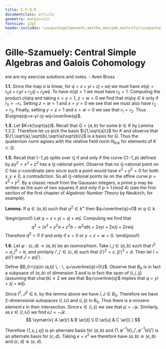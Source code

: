 ```yaml
---
title: S.P.Q.R
documentclass: article
geometry: margin=1in
fontsize: 12pt
header-includes: \usepackage{amsmath,amsthm,amssymb,mathrsfs}\usepackage[all]{xy}
...
```


Gille-Szamuely: Central Simple Algebras and Galois Cohomology
=============================================================

ere are my exercise solutions and notes. - Aven Bross

**1.1.** Since the map $\sigma$ is linear, for $q=x+yi+zj+wij$ we must have
$\sigma(q)=r_0x+r_1yi+r_2zj+r_3wij$. To have $\sigma(q)=1$ we must have
$r_0=1$. Computing the product $\sigma(q)q$ and
taking $x=y=1$, $z=w=0$ we find that $\sigma(q)q\in k$ only if $r_0=-r_1$.
Setting $z=w=1$ and $x=y=0$ we see that we must also have $r_2=r_3$. Finally,
setting $y=z=1$ and $x=w=0$ we see that $r_1=r_2$. Thus $\sigma(q)=x-yi-zj-wij=\overline{q}$.

**1.3.** Let $K=k(\sqrt{a})$. Recall that $Q=(a,b)$ for some $b\in K$ by
Lemma $1.2.2$. Therefore let us pick the basis $\{1,\sqrt{a}\}$ for $K$ and
observe that $\{1,\sqrt{a},\sqrt{b},\sqrt{a}\sqrt{b}\}$ is a basis for $Q$.
Thus the quaternion norm agrees with the relative field norm $N_{K/k}$ for
elements of $K\subset Q$.

**1.5.** Recall that $(-1,p)$ splits over $\mathbb{Q}$ if and only if the curve
$C(-1,p)$ defined by $py^2=x^2+z^2$ has a $\mathbb{Q}$-rational point. Observe
that no $\mathbb{Q}$-rational point on $C$ has $y$-coordinate zero since such a
point would have $x^2+y^2=0$ for both $x,y\ne 0$, a contradiction. So all
$\mathbb{Q}$-rational points lie on the affine curve $p=x^2+y^2$. By a classic
result from the Gaussian integers, a prime $p$ may be written as the sum of two
squares if and only if $p\equiv 1 \, (\text{mod } 4)$ (see the first section of
the first chapter of *Algebraic Number Theory* by Neukirch, for example).

**Lemma.** If $q\in (a,b)$ such that $q^2\in k^\times$ then $q+\overline{q}=0$
or $q\in k$.

\begin{proof}
Let $q=x+yi=zj+wij$. Computing we find that
$$
    q^2=(x^2+y^2a+z^2b-w^2ab)+2xyi+2xzj+2xwij.
$$
Therefore $q^2=0$ if and only if $x=0$ or $y=z=w=0$.
\end{proof}

**1.6.** Let $\varphi:(c,d)\to (a,b)$ be an isomorphism. Take $i,j\in (a,b)$
such that $i^2=a, j^2=b$, and similarly $i',j'\in (c,d)$ such that
$(i')^2=c,(j')^2=d$. Then let $I=\varphi(i')$ and $J=\varphi(j')$.

Define $B_0=\{q\in (a,b) \, : \, q+\overline{q}=0\}$. Observe that $B_0$ is in
fact a subpsace of $(a,b)$ of dimension $3$ and is in fact the span of
$\{i,j,ij\}$ (assuming that $\text{char}(k)\ne 2$ we see that $q=\overline{q}$
implies that $q=yi+zj+wij$).

Since $I^2,J^2\in k$, by the lemma above we have $I,J\in B_0$. Therefore we have
$2$-dimensional subspaces $\langle I,IJ\rangle$ and $\langle i,ij\rangle$ in
$B_0$. Thus there is a nonzero element $\epsilon$ in their intersection. Since
$\epsilon\in\langle i,ij\rangle$ we see that $\epsilon j=-j\epsilon$.
Similarly, as $\epsilon\in\langle I,IJ\rangle$ we find $\epsilon J=-J\epsilon$.
$$
\xymatrix{ A \ar[r] & B \ar[d] \\ D \ar[u] & C \ar[l] }
$$

Therefore $\{1,\epsilon,j,\epsilon j\}$ is an alternate basis for $(a,b)$ and
$\{1,\varphi^{-1}(\epsilon),j',\varphi^{-1}(\epsilon)j'\}$ is an alternate
basis for $(c,d)$. Taking $e=\epsilon^2$ we therefore have $(a,b)\cong (e,b)$
and $(c,d)\cong (e,d)$.
